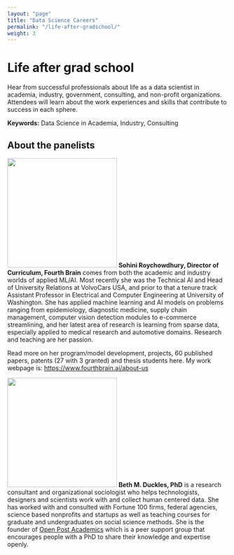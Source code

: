 ```yaml
---
layout: "page"
title: "Data Science Careers"
permalink: "/life-after-gradschool/"
weight: 3
---
```

  
# Life after grad school  
Hear from successful professionals about life as a data scientist in academia, industry, government, consulting, and non-profit organizations. 
Attendees will learn about the work experiences and skills that contribute to success in each sphere.


**Keywords:** Data Science in Academia, Industry, Consulting


## About the panelists

<img src="https://" width="250" height="250"> **Sohini Roychowdhury, Director of Curriculum, Fourth Brain** comes from both the academic and industry worlds of applied ML/AI. Most recently she was the Technical AI and Head of University Relations at VolvoCars USA, and prior to that a tenure track Assistant Professor in Electrical and Computer Engineering at University of Washington. She has applied machine learning and AI models on problems ranging from epidemiology, diagnostic medicine, supply chain management, computer vision detection modules to e-commerce streamlining, and her latest area of research is learning from sparse data, especially applied to medical research and automotive domains. Research and teaching are her passion. 

Read more on her program/model development, projects, 60 published papers, patents (27 with 3 granted) and thesis students here. 
My work webpage is: https://www.fourthbrain.ai/about-us

<img src="https://images.squarespace-cdn.com/content/v1/5a0cc397f09ca473053aea14/1561149397225-5EZBDB2VT6UI92RSD5TJ/ke17ZwdGBToddI8pDm48kLkXF2pIyv_F2eUT9F60jBl7gQa3H78H3Y0txjaiv_0fDoOvxcdMmMKkDsyUqMSsMWxHk725yiiHCCLfrh8O1z4YTzHvnKhyp6Da-NYroOW3ZGjoBKy3azqku80C789l0iyqMbMesKd95J-X4EagrgU9L3Sa3U8cogeb0tjXbfawd0urKshkc5MgdBeJmALQKw/Beth-Duckles_130.jpg?format=1500w" width="250" height="250"> **Beth M. Duckles, PhD** is a research consultant and organizational sociologist who helps technologists, designers and scientists work with and collect human centered data. She has worked with and consulted with Fortune 100 firms, federal agencies, science based nonprofits and startups as well as teaching courses for graduate and undergraduates on social science methods. She is the founder of [Open Post Academics](https://openpostac.org/) which is a peer support group that encourages people with a PhD to share their knowledge and expertise openly. 
